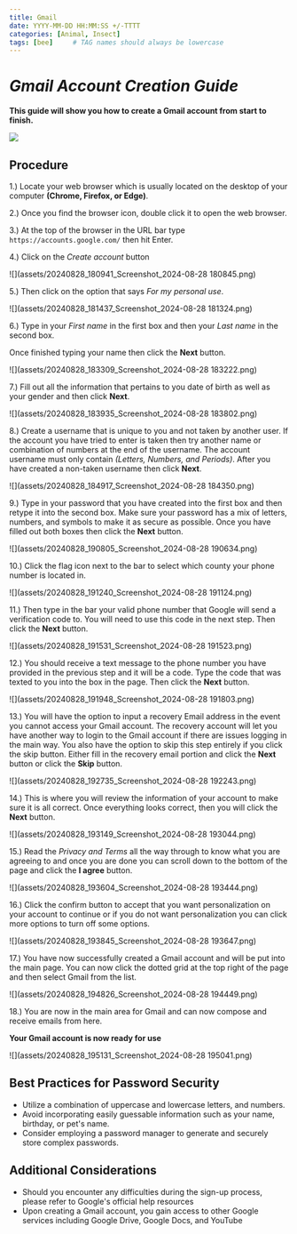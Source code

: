 ```yaml
---
title: Gmail
date: YYYY-MM-DD HH:MM:SS +/-TTTT
categories: [Animal, Insect]
tags: [bee]     # TAG names should always be lowercase
---
```


# ***Gmail Account Creation Guide***

**This guide will show you how to create a Gmail account from start to finish.**

![](assets/20240828_175511_654d2b1dc618ee11e08b2235_Gmail2020.logo.png)

## Procedure

1.) Locate your web browser which is usually located on the desktop of your computer **(Chrome, Firefox, or Edge)**.

2.) Once you find the browser icon, double click it to open the web browser.

3.) At the top of the browser in the URL bar type `https://accounts.google.com/` then hit Enter.

4.) Click on the *Create account* button

![](assets/20240828_180941_Screenshot_2024-08-28 180845.png)

5.) Then click on the option that says *For my personal use*.

![](assets/20240828_181437_Screenshot_2024-08-28 181324.png)

6.) Type in your *First name* in the first box and then your *Last name* in the second box.

Once finished typing your name then click the **Next** button.

![](assets/20240828_183309_Screenshot_2024-08-28 183222.png)

7.) Fill out all the information that pertains to you date of birth as well as your gender and then click **Next**.

![](assets/20240828_183935_Screenshot_2024-08-28 183802.png)

8.) Create a username that is unique to you and not taken by another user. If the account you have tried to enter is taken then try another name or combination of numbers at the end of the username. The account username must only contain *(Letters, Numbers, and Periods)*. After you have created a non-taken username then click **Next**.

![](assets/20240828_184917_Screenshot_2024-08-28 184350.png)

9.) Type in your password that you have created into the first box and then retype it into the second box. Make sure your password has a mix of letters, numbers, and symbols to make it as secure as possible. Once you have filled out both boxes then click the **Next** button.

![](assets/20240828_190805_Screenshot_2024-08-28 190634.png)

10.) Click the flag icon next to the bar to select which county your phone number is located in.

![](assets/20240828_191240_Screenshot_2024-08-28 191124.png)

11.) Then type in the bar your valid phone number that Google will send a verification code to. You will need to use this code in the next step. Then click the **Next** button.

![](assets/20240828_191531_Screenshot_2024-08-28 191523.png)

12.) You should receive a text message to the phone number you have provided in the previous step and it will be a code. Type the code that was texted to you into the box in the page. Then click the **Next** button.

![](assets/20240828_191948_Screenshot_2024-08-28 191803.png)

13.) You will have the option to input a recovery Email address in the event you cannot access your Gmail account. The recovery account will let you have another way to login to the Gmail account if there are issues logging in the main way. You also have the option to skip this step entirely if you click the skip button. Either fill in the recovery email portion and click the **Next** button or click the **Skip** button.

![](assets/20240828_192735_Screenshot_2024-08-28 192243.png)

14.) This is where you will review the information of your account to make sure it is all correct. Once everything looks correct, then you will click the **Next** button.

![](assets/20240828_193149_Screenshot_2024-08-28 193044.png)

15.) Read the *Privacy and Terms* all the way through to know what you are agreeing to and once you are done you can scroll down to the bottom of the page and click the **I agree** button.

![](assets/20240828_193604_Screenshot_2024-08-28 193444.png)

16.) Click the confirm button to accept that you want personalization on your account to continue or if you do not want personalization you can click more options to turn off some options.

![](assets/20240828_193845_Screenshot_2024-08-28 193647.png)

17.) You have now successfully created a Gmail account and will be put into the main page. You can now click the dotted grid at the top right of the page and then select Gmail from the list.

![](assets/20240828_194826_Screenshot_2024-08-28 194449.png)

18.) You are now in the main area for Gmail and can now compose and receive emails from here.

**Your Gmail account is now ready for use**

![](assets/20240828_195131_Screenshot_2024-08-28 195041.png)

## Best Practices for Password Security

* Utilize a combination of uppercase and lowercase letters, and numbers.
* Avoid incorporating easily guessable information such as your name, birthday, or pet's name.
* Consider employing a password manager to generate and securely store complex passwords.

## Additional Considerations

* Should you encounter any difficulties during the sign-up process, please refer to Google's official help resources
* Upon creating a Gmail account, you gain access to other Google services including Google Drive, Google Docs, and YouTube
